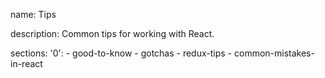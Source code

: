 name: Tips

description: Common tips for working with React.

sections:
  '0':
    - good-to-know
    - gotchas
    - redux-tips
    - common-mistakes-in-react